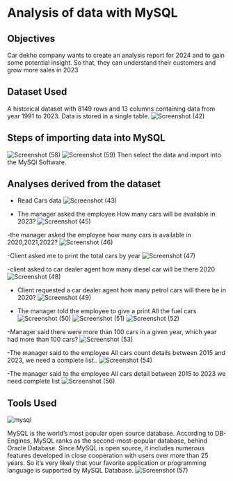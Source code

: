 # Analysis of data with MySQL

## Objectives
Car dekho company wants to create an analysis report for 2024 and to gain some potential insight. So that, they can understand their customers and grow more sales in 2023

## Dataset Used
A historical dataset with 8149 rows and 13 columns containing data from year 1991 to 2023. Data is stored in a single table.
![Screenshot (42)](https://github.com/irawatsaurav/Data-Analysis-with-MySQL/assets/155745836/3de69e53-8283-4808-9541-7d0666bfc381)

## Steps of importing data into MySQL
![Screenshot (58)](https://github.com/irawatsaurav/Data-Analysis-with-MySQL/assets/155745836/35e5bc23-7206-4002-b3ed-469374701fb8)
![Screenshot (59)](https://github.com/irawatsaurav/Data-Analysis-with-MySQL/assets/155745836/c034c4b5-ef3d-40f6-a0e3-6543e584db7e)
Then select the data and import into the MySQl Software.

## Analyses derived from the dataset

- Read Cars data
![Screenshot (43)](https://github.com/irawatsaurav/Data-Analysis-with-MySQL/assets/155745836/a5789e4a-4c5a-4fc5-b1b5-c80262731c1a)

- The manager asked the employee How many cars will be available in 2023?
![Screenshot (45)](https://github.com/irawatsaurav/Data-Analysis-with-MySQL/assets/155745836/fb71d566-d396-4b12-b0bb-d9eee8b9eb0e)

-the manager asked the employee how many cars is available in 2020,2021,2022?
![Screenshot (46)](https://github.com/irawatsaurav/Data-Analysis-with-MySQL/assets/155745836/257006c5-7c08-4033-9d8b-f7a71f765383)

-Client asked me to print the total cars by year
![Screenshot (47)](https://github.com/irawatsaurav/Data-Analysis-with-MySQL/assets/155745836/601376d7-6e9e-4fab-b67b-f7e34b89f8c3)

-client asked to car dealer agent how many diesel car will be there 2020
![Screenshot (48)](https://github.com/irawatsaurav/Data-Analysis-with-MySQL/assets/155745836/65f48f8c-71e9-4d04-a264-28413550f727)

- Client requested a car dealer agent how many petrol cars will there be in 2020?
![Screenshot (49)](https://github.com/irawatsaurav/Data-Analysis-with-MySQL/assets/155745836/58b0242d-8a7f-4cb7-bf9c-d80c93702921)

- The manager told the employee to give a print All the fuel cars
![Screenshot (50)](https://github.com/irawatsaurav/Data-Analysis-with-MySQL/assets/155745836/bdb9ef28-7802-4d85-8cc8-51513f449164)
![Screenshot (51)](https://github.com/irawatsaurav/Data-Analysis-with-MySQL/assets/155745836/8d862833-1cab-480e-875c-67068870e5cd)
![Screenshot (52)](https://github.com/irawatsaurav/Data-Analysis-with-MySQL/assets/155745836/0bd4fb6b-e18e-43fc-841b-58f4e10d55ee)

-Manager said there were more than 100 cars in a given year, which year had more than 100 cars?
![Screenshot (53)](https://github.com/irawatsaurav/Data-Analysis-with-MySQL/assets/155745836/c5a3c1d6-64fb-4c6b-b59e-eba709db6a6b)

-The manager said to the employee All cars count details between 2015 and 2023, we need a complete list..
![Screenshot (54)](https://github.com/irawatsaurav/Data-Analysis-with-MySQL/assets/155745836/1724868c-ec87-4082-9060-65b72fa85fae)

-The manager said to the employee All cars detail between 2015 to 2023 we need complete list 
![Screenshot (56)](https://github.com/irawatsaurav/Data-Analysis-with-MySQL/assets/155745836/5bcd4624-02f9-441c-86a1-15198b132ca2)

## Tools Used
![mysql](https://github.com/irawatsaurav/Data-Analysis-with-MySQL/assets/155745836/228966d3-5643-4857-9028-3f5bc4d6accf)

MySQL is the world’s most popular open source database. According to DB-Engines, MySQL ranks as the second-most-popular database, behind Oracle Database. Since MySQL is open source, it includes numerous features developed in close cooperation with users over more than 25 years. So it’s very likely that your favorite application or programming language is supported by MySQL Database.
![Screenshot (57)](https://github.com/irawatsaurav/Data-Analysis-with-MySQL/assets/155745836/823aecde-6bc8-4542-bc71-d66806f8b1da)



